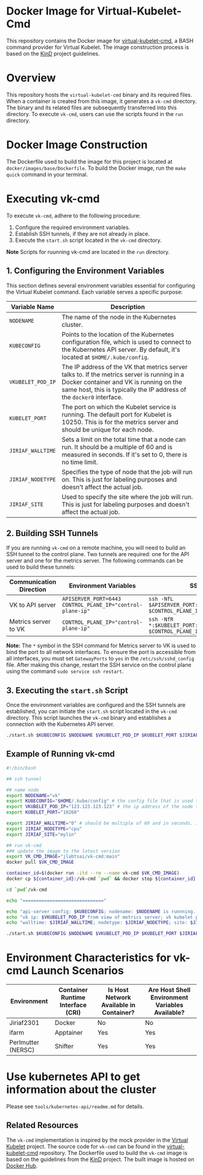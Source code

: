 # Docker Image for Virtual-Kubelet-Cmd
This repository contains the Docker image for [virtual-kubelet-cmd](https://github.com/tsaie79/virtual-kubelet-cmd), a BASH command provider for Virtual Kubelet. The image construction process is based on the [KinD](https://github.com/kubernetes-sigs/kind) project guidelines.

# Overview
This repository hosts the `virtual-kubelet-cmd` binary and its required files. When a container is created from this image, it generates a `vk-cmd` directory. The binary and its related files are subsequently transferred into this directory. To execute `vk-cmd`, users can use the scripts found in the `run` directory.

# Docker Image Construction
The Dockerfile used to build the image for this project is located at `docker/images/base/Dockerfile`. To build the Docker image, run the `make quick` command in your terminal.

# Executing vk-cmd
To execute `vk-cmd`, adhere to the following procedure:
1. Configure the required environment variables.
2. Establish SSH tunnels, if they are not already in place.
3. Execute the `start.sh` script located in the `vk-cmd` directory.

**Note** Scripts for ruunning vk-cmd are located in the `run` directory.

## 1. Configuring the Environment Variables

This section defines several environment variables essential for configuring the Virtual Kubelet command. Each variable serves a specific purpose:

| Variable Name   | Description |
| --------------- | ----------- |
| `NODENAME` | The name of the node in the Kubernetes cluster. |
| `KUBECONFIG` | Points to the location of the Kubernetes configuration file, which is used to connect to the Kubernetes API server. By default, it's located at `$HOME/.kube/config`. |
| `VKUBELET_POD_IP` | The IP address of the VK that metrics server talks to. If the metrics server is running in a Docker container and VK is running on the same host, this is typically the IP address of the `docker0` interface. |
| `KUBELET_PORT` | The port on which the Kubelet service is running. The default port for Kubelet is 10250. This is for the metrics server and should be unique for each node. |
| `JIRIAF_WALLTIME` | Sets a limit on the total time that a node can run. It should be a multiple of 60 and is measured in seconds. If it's set to 0, there is no time limit. |
| `JIRIAF_NODETYPE` | Specifies the type of node that the job will run on. This is just for labeling purposes and doesn't affect the actual job. |
| `JIRIAF_SITE` | Used to specify the site where the job will run. This is just for labeling purposes and doesn't affect the actual job. |

## 2. Building SSH Tunnels
If you are running `vk-cmd` on a remote machine, you will need to build an SSH tunnel to the control plane. Two tunnels are required: one for the API server and one for the metrics server. The following commands can be used to build these tunnels:

| Communication Direction | Environment Variables | SSH Command |
| ----------------------- | --------------------- | ----------- |
| VK to API server | `APISERVER_PORT=6443`<br>`CONTROL_PLANE_IP="control-plane-ip"` | `ssh -NfL $APISERVER_PORT:localhost:$APISERVER_PORT $CONTROL_PLANE_IP` |
| Metrics server to VK | `CONTROL_PLANE_IP="control-plane-ip"` | `ssh -NfR *:$KUBELET_PORT:localhost:$KUBELET_PORT $CONTROL_PLANE_IP` |

**Note:** The `*` symbol in the SSH command for Metrics server to VK is used to bind the port to all network interfaces. To ensure the port is accessible from all interfaces, you must set `GatewayPorts` to `yes` in the `/etc/ssh/sshd_config` file. After making this change, restart the SSH service on the control plane using the command `sudo service ssh restart`.

## 3. Executing the `start.sh` Script
Once the environment variables are configured and the SSH tunnels are established, you can initiate the `start.sh` script located in the `vk-cmd` directory. This script launches the `vk-cmd` binary and establishes a connection with the Kubernetes API server.
```bash
./start.sh $KUBECONFIG $NODENAME $VKUBELET_POD_IP $KUBELET_PORT $JIRIAF_WALLTIME $JIRIAF_NODETYPE $JIRIAF_SITE
```

## Example of Running vk-cmd
```bash
#!/bin/bash

## ssh tunnel

## name node
export NODENAME="vk"
export KUBECONFIG="$HOME/.kube/config" # the config file that is used to connect to the api-server. Usually it is located at $HOME/.kube/config
export VKUBELET_POD_IP="123.123.123.123" # the ip address of the node that is used to connect to the api-server. Usually it is the ip address of the docker0 interface if the api-server is running in a docker container 
export KUBELET_PORT="10260"

export JIRIAF_WALLTIME="0" # should be multiple of 60 and in seconds. if 0, then no walltime limit
export JIRIAF_NODETYPE="cpu"
export JIRIAF_SITE="mylin"

## run vk-cmd
### update the image to the latest version
export VK_CMD_IMAGE="jlabtsai/vk-cmd:main"
docker pull $VK_CMD_IMAGE

container_id=$(docker run -itd --rm --name vk-cmd $VK_CMD_IMAGE)
docker cp ${container_id}:/vk-cmd `pwd` && docker stop ${container_id}

cd `pwd`/vk-cmd

echo "=============================="

echo "api-server config: $KUBECONFIG; nodename: $NODENAME is runnning..."
echo "vk ip: $VKUBELET_POD_IP from view of metrics server; vk kubelet port: $KUBELET_PORT"
echo "walltime: $JIRIAF_WALLTIME; nodetype: $JIRIAF_NODETYPE; site: $JIRIAF_SITE"

./start.sh $KUBECONFIG $NODENAME $VKUBELET_POD_IP $KUBELET_PORT $JIRIAF_WALLTIME $JIRIAF_NODETYPE $JIRIAF_SITE
```


# Environment Characteristics for vk-cmd Launch Scenarios

| Environment        | Container Runtime Interface (CRI) | Is Host Network Available in Container? | Are Host Shell Environment Variables Available? |
|--------------------|-----------------------------------|-----------------------------------------|-------------------------------------------------|
| Jiriaf2301         | Docker                            | No                                      | No                                              |
| ifarm              | Apptainer                         | Yes                                     | Yes                                             |
| Perlmutter (NERSC) | Shifter                           | Yes                                     | Yes                                             |


# Use kubernetes API to get information about the cluster
Please see `tools/kubernetes-api/readme.md` for details.


## Related Resources
The `vk-cmd` implementation is inspired by the mock provider in the [Virtual Kubelet](https://github.com/virtual-kubelet/virtual-kubelet) project. The source code for `vk-cmd` can be found in the [virtual-kubelet-cmd](https://github.com/tsaie79/virtual-kubelet-cmd) repository. The Dockerfile used to build the `vk-cmd` image is based on the guidelines from the [KinD](https://github.com/kubernetes-sigs/kind) project. The built image is hosted on [Docker Hub](https://hub.docker.com/repository/docker/jlabtsai/vk-cmd).